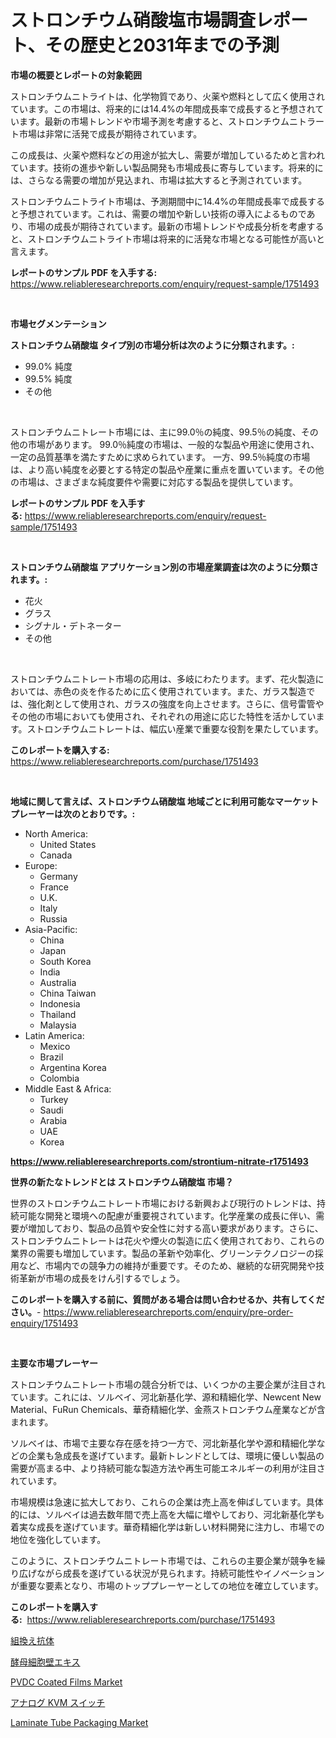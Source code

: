 <p><h1>ストロンチウム硝酸塩市場調査レポート、その歴史と2031年までの予測</h1></p><p><strong>市場の概要とレポートの対象範囲</strong></p>
<p><p>ストロンチウムニトライトは、化学物質であり、火薬や燃料として広く使用されています。この市場は、将来的には14.4%の年間成長率で成長すると予想されています。最新の市場トレンドや市場予測を考慮すると、ストロンチウムニトラート市場は非常に活発で成長が期待されています。  </p><p>この成長は、火薬や燃料などの用途が拡大し、需要が増加しているためと言われています。技術の進歩や新しい製品開発も市場成長に寄与しています。将来的には、さらなる需要の増加が見込まれ、市場は拡大すると予測されています。</p><p>ストロンチウムニトライト市場は、予測期間中に14.4%の年間成長率で成長すると予想されています。これは、需要の増加や新しい技術の導入によるものであり、市場の成長が期待されています。最新の市場トレンドや成長分析を考慮すると、ストロンチウムニトライト市場は将来的に活発な市場となる可能性が高いと言えます。</p></p>
<p><strong>レポートのサンプル PDF を入手する:</strong> <a href="https://www.reliableresearchreports.com/enquiry/request-sample/1751493">https://www.reliableresearchreports.com/enquiry/request-sample/1751493</a></p>
<p>&nbsp;</p>
<p><strong>市場セグメンテーション</strong></p>
<p><strong>ストロンチウム硝酸塩 タイプ別の市場分析は次のように分類されます。:</strong></p>
<p><ul><li>99.0% 純度</li><li>99.5% 純度</li><li>その他</li></ul></p>
<p>&nbsp;</p>
<p><p>ストロンチウムニトレート市場には、主に99.0％の純度、99.5％の純度、その他の市場があります。 99.0％純度の市場は、一般的な製品や用途に使用され、一定の品質基準を満たすために求められています。 一方、99.5％純度の市場は、より高い純度を必要とする特定の製品や産業に重点を置いています。その他の市場は、さまざまな純度要件や需要に対応する製品を提供しています。</p></p>
<p><strong>レポートのサンプル PDF を入手する:</strong>&nbsp;<a href="https://www.reliableresearchreports.com/enquiry/request-sample/1751493">https://www.reliableresearchreports.com/enquiry/request-sample/1751493</a></p>
<p>&nbsp;</p>
<p><strong> ストロンチウム硝酸塩 アプリケーション別の市場産業調査は次のように分類されます。:</strong></p>
<p><ul><li>花火</li><li>グラス</li><li>シグナル・デトネーター</li><li>その他</li></ul></p>
<p>&nbsp;</p>
<p><p>ストロンチウムニトレート市場の応用は、多岐にわたります。まず、花火製造においては、赤色の炎を作るために広く使用されています。また、ガラス製造では、強化剤として使用され、ガラスの強度を向上させます。さらに、信号雷管やその他の市場においても使用され、それぞれの用途に応じた特性を活かしています。ストロンチウムニトレートは、幅広い産業で重要な役割を果たしています。</p></p>
<p><strong>このレポートを購入する:</strong>&nbsp; <a href="https://www.reliableresearchreports.com/purchase/1751493">https://www.reliableresearchreports.com/purchase/1751493</a></p>
<p>&nbsp;</p>
<p><strong>地域に関して言えば、ストロンチウム硝酸塩 地域ごとに利用可能なマーケットプレーヤーは次のとおりです。:</strong></p>
<p><ul>
    <li>
        North America:
        <ul>
            <li>United States</li>
            <li>Canada</li>
        </ul>
    </li>
    <li>
        Europe:
        <ul>
            <li>Germany</li>
            <li>France</li>
            <li>U.K.</li>
            <li>Italy</li>
            <li>Russia</li>
        </ul>
    </li>
    <li>
        Asia-Pacific:
        <ul>
            <li>China</li>
            <li>Japan</li>
            <li>South Korea</li>
            <li>India</li>
            <li>Australia</li>
            <li>China Taiwan</li>
            <li>Indonesia</li>
            <li>Thailand</li>
            <li>Malaysia</li>
        </ul>
    </li>
    <li>
        Latin America:
        <ul>
            <li>Mexico</li>
            <li>Brazil</li>
            <li>Argentina Korea</li>
            <li>Colombia</li>
        </ul>
    </li>
    <li>
        Middle East & Africa:
        <ul>
            <li>Turkey</li>
            <li>Saudi</li>
            <li>Arabia</li>
            <li>UAE</li>
            <li>Korea</li>
        </ul>
    </li>
    </ul></p>
<p><strong><a href="https://www.reliableresearchreports.com/strontium-nitrate-r1751493">https://www.reliableresearchreports.com/strontium-nitrate-r1751493</a></strong>&nbsp;</p>
<p><strong>世界の新たなトレンドとは ストロンチウム硝酸塩 市場？</strong></p>
<p><p>世界のストロンチウムニトレート市場における新興および現行のトレンドは、持続可能な開発と環境への配慮が重要視されています。化学産業の成長に伴い、需要が増加しており、製品の品質や安全性に対する高い要求があります。さらに、ストロンチウムニトレートは花火や煙火の製造に広く使用されており、これらの業界の需要も増加しています。製品の革新や効率化、グリーンテクノロジーの採用など、市場内での競争力の維持が重要です。そのため、継続的な研究開発や技術革新が市場の成長をけん引するでしょう。</p></p>
<p><strong>このレポートを購入する前に、質問がある場合は問い合わせるか、共有してください。</strong>- <a href="https://www.reliableresearchreports.com/enquiry/pre-order-enquiry/1751493">https://www.reliableresearchreports.com/enquiry/pre-order-enquiry/1751493</a></p>
<p>&nbsp;</p>
<p><strong>主要な市場プレーヤー</strong></p>
<p><p>ストロンチウムニトレート市場の競合分析では、いくつかの主要企業が注目されています。これには、ソルベイ、河北新基化学、源和精細化学、Newcent New Material、FuRun Chemicals、華奇精細化学、金燕ストロンチウム産業などが含まれます。</p><p>ソルベイは、市場で主要な存在感を持つ一方で、河北新基化学や源和精細化学などの企業も急成長を遂げています。最新トレンドとしては、環境に優しい製品の需要が高まる中、より持続可能な製造方法や再生可能エネルギーの利用が注目されています。</p><p>市場規模は急速に拡大しており、これらの企業は売上高を伸ばしています。具体的には、ソルベイは過去数年間で売上高を大幅に増やしており、河北新基化学も着実な成長を遂げています。華奇精細化学は新しい材料開発に注力し、市場での地位を強化しています。</p><p>このように、ストロンチウムニトレート市場では、これらの主要企業が競争を繰り広げながら成長を遂げている状況が見られます。持続可能性やイノベーションが重要な要素となり、市場のトッププレーヤーとしての地位を確立しています。</p></p>
<p><strong>このレポートを購入する:</strong>&nbsp;&nbsp;<a href="https://www.reliableresearchreports.com/purchase/1751493">https://www.reliableresearchreports.com/purchase/1751493</a></p>
<p><p><a href="https://medium.com/@aidalakin1973/%E7%B5%84%E6%8F%9B%E3%81%88%E6%8A%97%E4%BD%93%E5%B8%82%E5%A0%B4%E3%81%AE%E5%88%86%E6%9E%90-%E3%81%9D%E3%81%AE%E5%B9%B4%E9%96%93%E6%88%90%E9%95%B7%E7%8E%87-cagr-%E5%B8%82%E5%A0%B4%E3%82%BB%E3%82%B0%E3%83%A1%E3%83%B3%E3%83%86%E3%83%BC%E3%82%B7%E3%83%A7%E3%83%B3-%E3%81%8A%E3%82%88%E3%81%B3%E3%82%B0%E3%83%AD%E3%83%BC%E3%83%90%E3%83%AB%E7%94%A3%E6%A5%AD%E6%A6%82%E8%A6%81-5872be480d06">組換え抗体</a></p><p><a href="https://medium.com/@jewelardner5656/%E3%82%A4%E3%83%BC%E3%82%B9%E3%83%88%E7%B4%B0%E8%83%9E%E5%A3%81%E3%82%A8%E3%82%AD%E3%82%B9%E5%B8%82%E5%A0%B4%E3%81%AE%E3%83%88%E3%83%AC%E3%83%B3%E3%83%89%E3%81%8A%E3%82%88%E3%81%B3%E5%B8%82%E5%A0%B4%E5%88%86%E6%9E%90%E3%81%AF-2024%E5%B9%B4%E3%81%8B%E3%82%892031%E5%B9%B4%E3%81%BE%E3%81%A7%E3%81%AE%E6%9C%9F%E9%96%93%E3%81%AB%E4%BA%88%E6%B8%AC%E3%81%95%E3%82%8C%E3%81%A6%E3%81%84%E3%81%BE%E3%81%99-aa0d4d3783ce">酵母細胞壁エキス</a></p><p><a href="https://www.linkedin.com/pulse/pvdc-coated-films-market-growth-trends-covid-19-impact-oydme?trackingId=fC5i5mi%2BXoYBnSWL2%2BHiLQ%3D%3D">PVDC Coated Films Market</a></p><p><a href="https://github.com/zoetazuur/Market-Research-Report-List-1/blob/main/599401035344.md">アナログ KVM スイッチ</a></p><p><a href="https://www.linkedin.com/pulse/laminate-tube-packaging-market-offers-provide-insightful-kqole?trackingId=2ga2U3Cj%2BQifLYc3MqRQ2A%3D%3D">Laminate Tube Packaging Market</a></p></p>